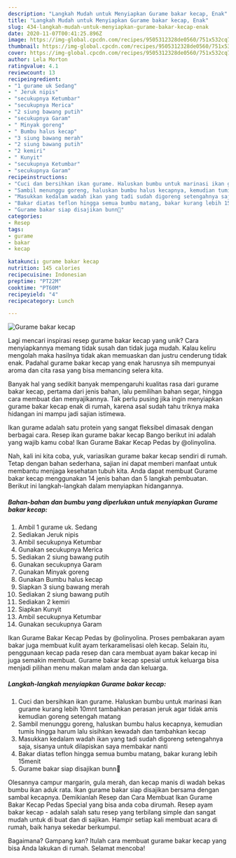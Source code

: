 ```yaml
---
description: "Langkah Mudah untuk Menyiapkan Gurame bakar kecap, Enak"
title: "Langkah Mudah untuk Menyiapkan Gurame bakar kecap, Enak"
slug: 434-langkah-mudah-untuk-menyiapkan-gurame-bakar-kecap-enak
date: 2020-11-07T00:41:25.896Z
image: https://img-global.cpcdn.com/recipes/9505312328de0560/751x532cq70/gurame-bakar-kecap-foto-resep-utama.jpg
thumbnail: https://img-global.cpcdn.com/recipes/9505312328de0560/751x532cq70/gurame-bakar-kecap-foto-resep-utama.jpg
cover: https://img-global.cpcdn.com/recipes/9505312328de0560/751x532cq70/gurame-bakar-kecap-foto-resep-utama.jpg
author: Lela Morton
ratingvalue: 4.1
reviewcount: 13
recipeingredient:
- "1 gurame uk Sedang"
- " Jeruk nipis"
- "secukupnya Ketumbar"
- "secukupnya Merica"
- "2 siung bawang putih"
- "secukupnya Garam"
- " Minyak goreng"
- " Bumbu halus kecap"
- "3 siung bawang merah"
- "2 siung bawang putih"
- "2 kemiri"
- " Kunyit"
- "secukupnya Ketumbar"
- "secukupnya Garam"
recipeinstructions:
- "Cuci dan bersihkan ikan gurame. Haluskan bumbu untuk marinasi ikan gurame kurang lebih 10mnt tambahkan perasan jeruk agar tidak amis kemudian goreng setengah matang"
- "Sambil menunggu goreng, haluskan bumbu halus kecapnya, kemudian tumis hingga harum lalu sisihkan kewadah dan tambahkan kecap"
- "Masukkan kedalam wadah ikan yang tadi sudah digoreng setengahnya saja, sisanya untuk dilapiskan saya membakar nanti"
- "Bakar diatas teflon hingga semua bumbu matang, bakar kurang lebih 15menit"
- "Gurame bakar siap disajikan bunn🥰"
categories:
- Resep
tags:
- gurame
- bakar
- kecap

katakunci: gurame bakar kecap 
nutrition: 145 calories
recipecuisine: Indonesian
preptime: "PT22M"
cooktime: "PT60M"
recipeyield: "4"
recipecategory: Lunch

---
```



![Gurame bakar kecap](https://img-global.cpcdn.com/recipes/9505312328de0560/751x532cq70/gurame-bakar-kecap-foto-resep-utama.jpg)

Lagi mencari inspirasi resep gurame bakar kecap yang unik? Cara menyiapkannya memang tidak susah dan tidak juga mudah. Kalau keliru mengolah maka hasilnya tidak akan memuaskan dan justru cenderung tidak enak. Padahal gurame bakar kecap yang enak harusnya sih mempunyai aroma dan cita rasa yang bisa memancing selera kita.

Banyak hal yang sedikit banyak mempengaruhi kualitas rasa dari gurame bakar kecap, pertama dari jenis bahan, lalu pemilihan bahan segar, hingga cara membuat dan menyajikannya. Tak perlu pusing jika ingin menyiapkan gurame bakar kecap enak di rumah, karena asal sudah tahu triknya maka hidangan ini mampu jadi sajian istimewa.

Ikan gurame adalah satu protein yang sangat fleksibel dimasak dengan berbagai cara. Resep ikan gurame bakar kecap Bango berikut ini adalah yang wajib kamu coba! Ikan Gurame Bakar Kecap Pedas by @olinyolina.


Nah, kali ini kita coba, yuk, variasikan gurame bakar kecap sendiri di rumah. Tetap dengan bahan sederhana, sajian ini dapat memberi manfaat untuk membantu menjaga kesehatan tubuh kita. Anda dapat membuat Gurame bakar kecap menggunakan 14 jenis bahan dan 5 langkah pembuatan. Berikut ini langkah-langkah dalam menyiapkan hidangannya.

<!--inarticleads1-->

##### Bahan-bahan dan bumbu yang diperlukan untuk menyiapkan Gurame bakar kecap:

1. Ambil 1 gurame uk. Sedang
1. Sediakan  Jeruk nipis
1. Ambil secukupnya Ketumbar
1. Gunakan secukupnya Merica
1. Sediakan 2 siung bawang putih
1. Gunakan secukupnya Garam
1. Gunakan  Minyak goreng
1. Gunakan  Bumbu halus kecap
1. Siapkan 3 siung bawang merah
1. Sediakan 2 siung bawang putih
1. Sediakan 2 kemiri
1. Siapkan  Kunyit
1. Ambil secukupnya Ketumbar
1. Gunakan secukupnya Garam


Ikan Gurame Bakar Kecap Pedas by @olinyolina. Proses pembakaran ayam bakar juga membuat kulit ayam terkaramelisasi oleh kecap. Selain itu, penggunaan kecap pada resep dan cara membuat ayam bakar kecap ini juga semakin membuat. Gurame bakar kecap spesial untuk keluarga bisa menjadi pilihan menu makan malam anda dan keluarga. 

<!--inarticleads2-->

##### Langkah-langkah menyiapkan Gurame bakar kecap:

1. Cuci dan bersihkan ikan gurame. Haluskan bumbu untuk marinasi ikan gurame kurang lebih 10mnt tambahkan perasan jeruk agar tidak amis kemudian goreng setengah matang
1. Sambil menunggu goreng, haluskan bumbu halus kecapnya, kemudian tumis hingga harum lalu sisihkan kewadah dan tambahkan kecap
1. Masukkan kedalam wadah ikan yang tadi sudah digoreng setengahnya saja, sisanya untuk dilapiskan saya membakar nanti
1. Bakar diatas teflon hingga semua bumbu matang, bakar kurang lebih 15menit
1. Gurame bakar siap disajikan bunn🥰


Olesannya campur margarin, gula merah, dan kecap manis di wadah bekas bumbu ikan aduk rata. Ikan gurame bakar siap disajikan bersama dengan sambal kecapnya. Demikianlah Resep dan Cara Membuat Ikan Gurame Bakar Kecap Pedas Special yang bisa anda coba dirumah. Resep ayam bakar kecap - adalah salah satu resep yang terbilang simple dan sangat mudah untuk di buat dan di sajikan. Hampir setiap kali membuat acara di rumah, baik hanya sekedar berkumpul. 

Bagaimana? Gampang kan? Itulah cara membuat gurame bakar kecap yang bisa Anda lakukan di rumah. Selamat mencoba!
